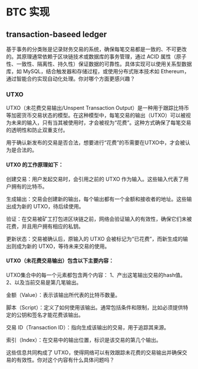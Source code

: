 # BTC 实现

## transaction-baseed ledger

基于事务的分类账是记录财务交易的系统，确保每笔交易都是一致的、不可更改的。其原理通常依赖于区块链技术或数据库的事务管理，通过 ACID 属性（原子性、一致性、隔离性、持久性）保证数据的可靠性。具体实现可以使用关系型数据库，如 MySQL，结合触发器和存储过程，或使用分布式账本技术如 Ethereum，通过智能合约实现自动化处理。你对哪个方面更感兴趣？

### UTXO

UTXO（未花费交易输出/Unspent Transaction Output）是一种用于跟踪比特币等加密货币交易状态的模型。在这种模型中，每笔交易的输出（UTXO）可以被视为未来的输入，只有当其被使用时，才会被视为“花费”。这种方式确保了每笔交易的透明性和防止双重支付。

用于确认新发布的交易是否合法，想要进行“花费”的币需要在UTXO中，才会被认为是合法的。

#### UTXO 的工作原理如下：

创建交易：用户发起交易时，会引用之前的 UTXO 作为输入。这些输入代表了用户拥有的比特币。

生成输出：交易会创建新的输出，每个输出都有一个金额和接收者的地址。这些输出成为新的 UTXO，待后续使用。

验证：在交易被矿工打包进区块链之前，网络会验证输入的有效性，确保它们未被花费，并且用户拥有相应的私钥。

更新状态：交易被确认后，原输入的 UTXO 会被标记为“已花费”，而新生成的输出则成为新的 UTXO，等待未来交易的使用。


#### UTXO（未花费交易输出）包含以下主要内容：

UTXO集合中的每一个元素都包含两个内容：
1、产出这笔输出交易的hash值。
2、以及当前交易是第几笔输出。


金额（Value）：表示该输出所代表的比特币数量。

脚本（Script）：定义了如何使用该输出。通常包括条件和限制，比如必须提供特定的公钥和签名才能花费该输出。

交易 ID（Transaction ID）：指向生成该输出的交易，用于追踪其来源。

索引（Index）：在交易中的输出位置，标识是该交易的第几个输出。

这些信息共同构成了 UTXO，使得网络可以有效跟踪未花费的交易输出并确保交易的有效性。你对这个内容有什么具体问题吗？



